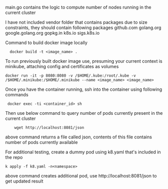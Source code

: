 main.go contains the logic to compute number of nodes running in the current cluster

I have not included vendor folder that contains packages due to size constraints, 
they should contain following packages
github.com 
golang.org 
google.golang.org
gopkg.in
k8s.io
sigs.k8s.io

Command to build docker image locally

```
  docker build -t <image_name> .
```

To run previously built docker image use, presuming your current context is minikube, attaching config and certificates as volumes

```
docker run -it -p 8080:8080 -v /$HOME/.kube:/root/.kube -v /$HOME/.minikube:/$HOME/.minikube --name <image_name> <image_name>
```

Once you have the container running, ssh into the container using following commands

```
 docker exec -ti <container_id> sh
```

Then use below command to query number of pods currently present in the current cluster
```
    wget http://localhost:8081/json
```
above command returns a file called json, contents of this file contains number of pods currently available


For additional testing, create a dummy pod using k8.yaml that's included in the repo

```
k apply -f k8.yaml -n<namespace>
```

above command creates additional pod, use http://localhost:8081/json to get updated result
